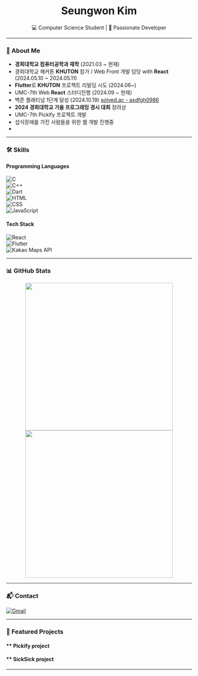 <h1 align="center">Seungwon Kim</h1>
<p align="center">
  💻 Computer Science Student | 🚀 Passionate Developer
</p>

---

### 📌 About Me  
- **경희대학교 컴퓨터공학과 재학**  (2021.03 ~ 현재)
- 경희대학교 해커톤 **KHUTON** 참가 / Web Front 개발 담당 with **React** (2024.05.10 ~ 2024.05.11)
- **Flutter**로 **KHUTON** 프로젝트 리빌딩 시도 (2024.06~)
- UMC-7th Web **React** 스터디진행 (2024.09 ~ 현재)
- 백준 플래티넘 1단계 달성 (2024.10.19) [solved.ac - asdfgh0986](https://solved.ac/profile/asdfgh0986)
- **2024 경희대학교 가을 프로그래밍 경시 대회** 장려상
- UMC-7th Pickify 프로젝트 개발
- 섭식장애를 가진 사람들을 위한 웹 개발 진행중
- 

---

### 🛠️ Skills  
#### **Programming Languages**  
![C](https://img.shields.io/badge/C-00599C?style=for-the-badge&logo=c&logoColor=white)  
![C++](https://img.shields.io/badge/C%2B%2B-00599C?style=for-the-badge&logo=c%2B%2B&logoColor=white)  
![Dart](https://img.shields.io/badge/Dart-0175C2?style=for-the-badge&logo=dart&logoColor=white)  
![HTML](https://img.shields.io/badge/HTML-E34F26?style=for-the-badge&logo=html5&logoColor=white)  
![CSS](https://img.shields.io/badge/CSS-1572B6?style=for-the-badge&logo=css3&logoColor=white)  
![JavaScript](https://img.shields.io/badge/JavaScript-F7DF1E?style=for-the-badge&logo=javascript&logoColor=black)  

#### **Tech Stack**  
![React](https://img.shields.io/badge/React-61DAFB?style=for-the-badge&logo=react&logoColor=black)  
![Flutter](https://img.shields.io/badge/Flutter-02569B?style=for-the-badge&logo=flutter&logoColor=white)  
![Kakao Maps API](https://img.shields.io/badge/Kakao%20Maps-FFCD00?style=for-the-badge&logo=kakao&logoColor=black)  

---

### 📊 GitHub Stats  
<p align="center">
  <img src="https://github-readme-stats.vercel.app/api?username=5eungwon&show_icons=true&theme=radical" width="400">
  <img src="https://github-readme-streak-stats.herokuapp.com/?user=5eungwon&theme=radical" width="400">
</p>

---

### 📬 Contact  
[![Gmail](https://img.shields.io/badge/Gmail-EA4335?style=for-the-badge&logo=gmail&logoColor=white)](mailto:kimseung0630@khu.ac.kr)  

---

### 🚀 Featured Projects  
#### ** Pickify project

#### ** SickSick project

---


